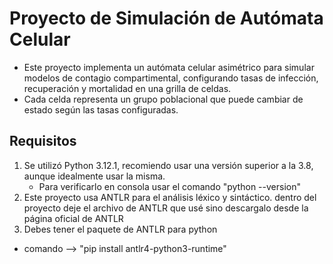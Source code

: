 # Proyecto de Simulación de Autómata Celular
* Este proyecto implementa un autómata celular asimétrico para simular modelos de contagio compartimental, configurando tasas de infección, recuperación y mortalidad en una grilla de celdas.
* Cada celda representa un grupo poblacional que puede cambiar de estado según las tasas configuradas.

## Requisitos
1. Se utilizó Python 3.12.1, recomiendo usar una versión superior a la 3.8, aunque idealmente usar la misma.
   * Para verificarlo en consola usar el comando "python --version"
2. Este proyecto usa ANTLR para el análisis léxico y sintáctico. dentro del proyecto deje el archivo de ANTLR que usé sino descargalo desde la página oficial de ANTLR
3. Debes tener el paquete de ANTLR para python
* comando --> "pip install antlr4-python3-runtime"
